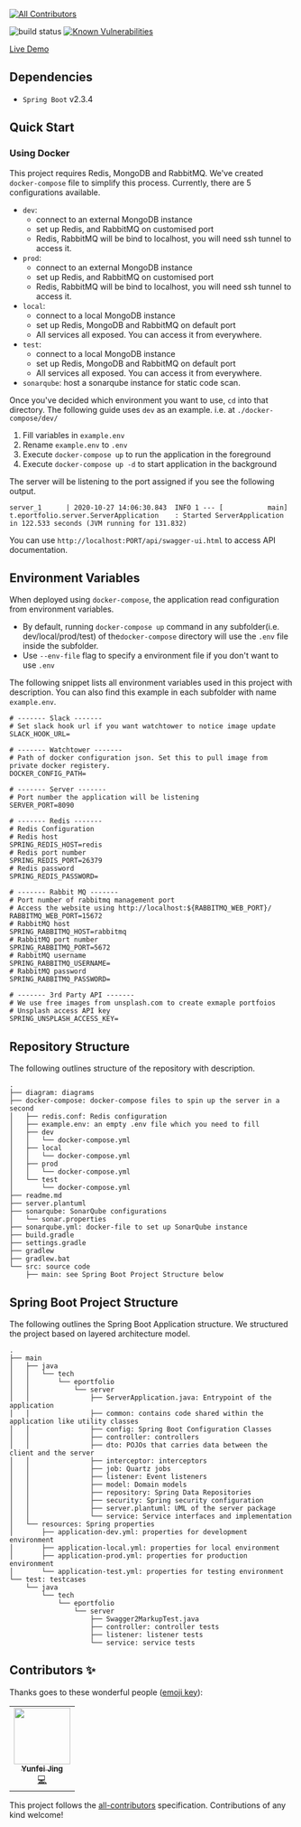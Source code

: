 
<!-- ALL-CONTRIBUTORS-BADGE:START - Do not remove or modify this section -->
[![All Contributors](https://img.shields.io/badge/all_contributors-1-orange.svg?style=flat-square)](#contributors-)
<!-- ALL-CONTRIBUTORS-BADGE:END -->

![build status](https://travis-ci.com/eportfolio-tech/server.svg?branch=dev)
[![Known Vulnerabilities](https://snyk.io/test/github/eportfolio-tech/server/badge.svg?targetFile=build.gradle)](https://snyk.io/test/github/eportfolio-tech/server/badge.svg?targetFile=build.gradle)


[Live Demo](https://dev.eportfolio.tech/)

## Dependencies
- `Spring Boot` v2.3.4

## Quick Start
### Using Docker
This project requires Redis, MongoDB and RabbitMQ. We've created `docker-compose` file
to simplify this process. Currently, there are 5 configurations available.
- `dev`: 
    + connect to an external MongoDB instance 
    + set up Redis, and RabbitMQ on customised port
    + Redis, RabbitMQ will be bind to localhost, you will need ssh tunnel to access it.
- `prod`: 
    + connect to an external MongoDB instance
    + set up Redis, and RabbitMQ on customised port
    + Redis, RabbitMQ will be bind to localhost, you will need ssh tunnel to access it.
- `local`: 
    + connect to a local MongoDB instance
    + set up Redis, MongoDB and RabbitMQ on default port
    + All services all exposed. You can access it from everywhere.
- `test`: 
    + connect to a local MongoDB instance
    + set up Redis, MongoDB and RabbitMQ on default port
    + All services all exposed. You can access it from everywhere.
- `sonarqube`: host a sonarqube instance for static code scan.

Once you've decided which environment you want to use, `cd` into that directory.
The following guide uses `dev` as an example. i.e. at `./docker-compose/dev/`

1. Fill variables in `example.env`
2. Rename `example.env` to `.env`
3. Execute `docker-compose up` to run the application in the foreground
3. Execute `docker-compose up -d` to start application in the background


The server will be listening to the port assigned if you see the following output.
```
server_1      | 2020-10-27 14:06:30.843  INFO 1 --- [           main] t.eportfolio.server.ServerApplication    : Started ServerApplication in 122.533 seconds (JVM running for 131.832)
```
You can use `http://localhost:PORT/api/swagger-ui.html` to access API documentation.

## Environment Variables

When deployed using `docker-compose`, the application read configuration from environment variables. 
- By default, running `docker-compose up` command in any subfolder(i.e. dev/local/prod/test) of the`docker-compose` directory
will use the `.env` file inside the subfolder.
- Use `--env-file` flag to specify a environment file if you don't want to use `.env`

The following snippet lists all environment variables used in this project with description.
You can also find this example in each subfolder with name `example.env`.
```
# ------- Slack -------
# Set slack hook url if you want watchtower to notice image update
SLACK_HOOK_URL=

# ------- Watchtower -------
# Path of docker configuration json. Set this to pull image from private docker registery.
DOCKER_CONFIG_PATH=

# ------- Server -------
# Port number the application will be listening
SERVER_PORT=8090

# ------- Redis -------
# Redis Configuration
# Redis host 
SPRING_REDIS_HOST=redis
# Redis port number
SPRING_REDIS_PORT=26379
# Redis password
SPRING_REDIS_PASSWORD=

# ------- Rabbit MQ -------
# Port number of rabbitmq management port
# Access the website using http://localhost:${RABBITMQ_WEB_PORT}/
RABBITMQ_WEB_PORT=15672
# RabbitMQ host 
SPRING_RABBITMQ_HOST=rabbitmq
# RabbitMQ port number
SPRING_RABBITMQ_PORT=5672
# RabbitMQ username
SPRING_RABBITMQ_USERNAME=
# RabbitMQ password
SPRING_RABBITMQ_PASSWORD=

# ------- 3rd Party API -------
# We use free images from unsplash.com to create exmaple portfoios
# Unsplash access API key
SPRING_UNSPLASH_ACCESS_KEY=
```





## Repository Structure
The following outlines structure of the repository with description.

```
.
├── diagram: diagrams
├── docker-compose: docker-compose files to spin up the server in a second
│   ├── redis.conf: Redis configuration
│   ├── example.env: an empty .env file which you need to fill
│   ├── dev
│   │   └── docker-compose.yml
│   ├── local
│   │   └── docker-compose.yml
│   ├── prod
│   │   └── docker-compose.yml
│   └── test
│       └── docker-compose.yml
├── readme.md
├── server.plantuml 
├── sonarqube: SonarQube configurations
│   └── sonar.properties
├── sonarqube.yml: docker-file to set up SonarQube instance
├── build.gradle
├── settings.gradle
├── gradlew
├── gradlew.bat
└── src: source code
    ├── main: see Spring Boot Project Structure below

```


## Spring Boot Project Structure

The following outlines the Spring Boot Application structure.
We structured the project based on layered architecture model. 


```
.
├── main
│   ├── java
│   │   └── tech
│   │       └── eportfolio
│   │           └── server
│   │               ├── ServerApplication.java: Entrypoint of the application
│   │               ├── common: contains code shared within the application like utility classes                       
│   │               ├── config: Spring Boot Configuration Classes 
│   │               ├── controller: controllers
│   │               ├── dto: POJOs that carries data between the client and the server
│   │               ├── interceptor: interceptors
│   │               ├── job: Quartz jobs
│   │               ├── listener: Event listeners
│   │               ├── model: Domain models 
│   │               ├── repository: Spring Data Repositories
│   │               ├── security: Spring security configuration
│   │               ├── server.plantuml: UML of the server package
│   │               └── service: Service interfaces and implementation                     
│   └── resources: Spring properties
│       ├── application-dev.yml: properties for development environment                            
│       ├── application-local.yml: properties for local environment 
│       ├── application-prod.yml: properties for production environment  
│       └── application-test.yml: properties for testing environment
└── test: testcases
    └── java
        └── tech
            └── eportfolio
                └── server
                    ├── Swagger2MarkupTest.java
                    ├── controller: controller tests
                    ├── listener: listener tests
                    └── service: service tests
```
## Contributors ✨

Thanks goes to these wonderful people ([emoji key](https://allcontributors.org/docs/en/emoji-key)):

<!-- ALL-CONTRIBUTORS-LIST:START - Do not remove or modify this section -->
<!-- prettier-ignore-start -->
<!-- markdownlint-disable -->
<table>
  <tr>
    <td align="center"><a href="https://www.linkedin.com/in/yunfeijing/"><img src="https://avatars3.githubusercontent.com/u/18676002?v=4" width="100px;" alt=""/><br /><sub><b>Yunfei Jing</b></sub></a><br /><a href="https://github.com/eportfolio-tech/server/commits?author=yunfeijing" title="Code">💻</a></td>
  </tr>
</table>

<!-- markdownlint-enable -->
<!-- prettier-ignore-end -->
<!-- ALL-CONTRIBUTORS-LIST:END -->

This project follows the [all-contributors](https://github.com/all-contributors/all-contributors) specification. Contributions of any kind welcome!